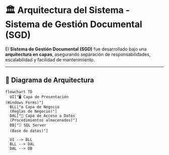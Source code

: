 # 🏛️ Arquitectura del Sistema - Sistema de Gestión Documental (SGD)

El **Sistema de Gestión Documental (SGD)** fue desarrollado bajo una **arquitectura en capas**, asegurando separación de responsabilidades, escalabilidad y facilidad de mantenimiento.

---

## 🔹 Diagrama de Arquitectura

```mermaid
flowchart TD
  UI["🖥️ Capa de Presentación
(Windows Forms)"]
  BLL["⚙️ Capa de Negocio
  (Reglas de Negocio)"]
  DAL["💾 Capa de Acceso a Datos
  (Procedimientos almacenados)"]
  DB["🗄️ SQL Server
  (Base de datos)"]

  UI --> BLL
  BLL --> DAL
  DAL --> DB
